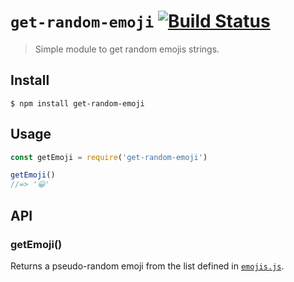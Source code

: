 # `get-random-emoji` [![Build Status](https://travis-ci.com/lukewhrit/random-emoji.svg?branch=master)](https://travis-ci.com/lukewhrit/random-emoji)

> Simple module to get random emojis strings.

## Install

```
$ npm install get-random-emoji
```

## Usage

```js
const getEmoji = require('get-random-emoji')

getEmoji()
//=> '😀'
```

## API

### getEmoji()

Returns a pseudo-random emoji from the list defined in [`emojis.js`](./emojis.js).
